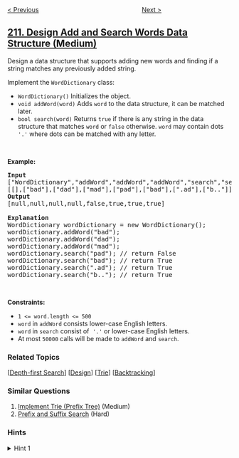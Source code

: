 <!--|This file generated by command(leetcode description); DO NOT EDIT.    |-->
<!--+----------------------------------------------------------------------+-->
<!--|@author    openset <openset.wang@gmail.com>                           |-->
<!--|@link      https://github.com/openset                                 |-->
<!--|@home      https://github.com/openset/leetcode                        |-->
<!--+----------------------------------------------------------------------+-->

[< Previous](../course-schedule-ii "Course Schedule II")
　　　　　　　　　　　　　　　　
[Next >](../word-search-ii "Word Search II")

## [211. Design Add and Search Words Data Structure (Medium)](https://leetcode.com/problems/design-add-and-search-words-data-structure "添加与搜索单词 - 数据结构设计")

<p>Design a data structure that supports adding new words and finding if a string matches any previously added string.</p>

<p>Implement the <code>WordDictionary</code> class:</p>

<ul>
	<li><code>WordDictionary()</code>&nbsp;Initializes the object.</li>
	<li><code>void addWord(word)</code> Adds <code>word</code> to the data structure, it can be matched later.</li>
	<li><code>bool search(word)</code>&nbsp;Returns <code>true</code> if there is any string in the data structure that matches <code>word</code>&nbsp;or <code>false</code> otherwise. <code>word</code> may contain dots <code>&#39;.&#39;</code> where dots can be matched with any letter.</li>
</ul>

<p>&nbsp;</p>
<p><strong>Example:</strong></p>

<pre>
<strong>Input</strong>
[&quot;WordDictionary&quot;,&quot;addWord&quot;,&quot;addWord&quot;,&quot;addWord&quot;,&quot;search&quot;,&quot;search&quot;,&quot;search&quot;,&quot;search&quot;]
[[],[&quot;bad&quot;],[&quot;dad&quot;],[&quot;mad&quot;],[&quot;pad&quot;],[&quot;bad&quot;],[&quot;.ad&quot;],[&quot;b..&quot;]]
<strong>Output</strong>
[null,null,null,null,false,true,true,true]

<strong>Explanation</strong>
WordDictionary wordDictionary = new WordDictionary();
wordDictionary.addWord(&quot;bad&quot;);
wordDictionary.addWord(&quot;dad&quot;);
wordDictionary.addWord(&quot;mad&quot;);
wordDictionary.search(&quot;pad&quot;); // return False
wordDictionary.search(&quot;bad&quot;); // return True
wordDictionary.search(&quot;.ad&quot;); // return True
wordDictionary.search(&quot;b..&quot;); // return True
</pre>

<p>&nbsp;</p>
<p><strong>Constraints:</strong></p>

<ul>
	<li><code>1 &lt;= word.length &lt;= 500</code></li>
	<li><code>word</code> in <code>addWord</code> consists lower-case English letters.</li>
	<li><code>word</code> in <code>search</code> consist of&nbsp; <code>&#39;.&#39;</code> or lower-case English letters.</li>
	<li>At most <code>50000</code>&nbsp;calls will be made to <code>addWord</code>&nbsp;and <code>search</code>.</li>
</ul>

### Related Topics
  [[Depth-first Search](../../tag/depth-first-search/README.md)]
  [[Design](../../tag/design/README.md)]
  [[Trie](../../tag/trie/README.md)]
  [[Backtracking](../../tag/backtracking/README.md)]

### Similar Questions
  1. [Implement Trie (Prefix Tree)](../implement-trie-prefix-tree) (Medium)
  1. [Prefix and Suffix Search](../prefix-and-suffix-search) (Hard)

### Hints
<details>
<summary>Hint 1</summary>
You should be familiar with how a Trie works. If not, please work on this problem: <a href="https://leetcode.com/problems/implement-trie-prefix-tree/">Implement Trie (Prefix Tree)</a> first.
</details>
